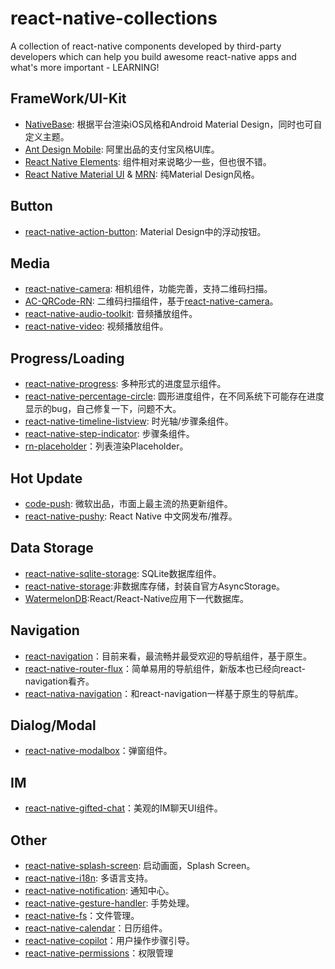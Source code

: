 # react-native-collections
A collection of react-native components developed by third-party developers which can help you build awesome react-native apps and what's more important - LEARNING!

## FrameWork/UI-Kit
* [NativeBase](https://github.com/GeekyAnts/NativeBase): 根据平台渲染iOS风格和Android Material Design，同时也可自定义主题。
* [Ant Design Mobile](https://github.com/ant-design/ant-design-mobile): 阿里出品的支付宝风格UI库。
* [React Native Elements](https://github.com/react-native-training/react-native-elements): 组件相对来说略少一些，但也很不错。
* [React Native Material UI](https://github.com/xotahal/react-native-material-ui) & [MRN](https://github.com/binggg/mrn): 纯Material Design风格。

## Button
* [react-native-action-button](https://github.com/mastermoo/react-native-action-button): Material Design中的浮动按钮。

## Media
* [react-native-camera](https://github.com/react-native-community/react-native-camera): 相机组件，功能完善，支持二维码扫描。
* [AC-QRCode-RN](https://github.com/MarnoDev/AC-QRCode-RN): 二维码扫描组件，基于[react-native-camera](https://github.com/react-native-community/react-native-camera)。
* [react-native-audio-toolkit](https://github.com/futurice/react-native-audio-toolkit): 音频播放组件。
* [react-native-video](https://github.com/react-native-community/react-native-video): 视频播放组件。
## Progress/Loading
* [react-native-progress](https://github.com/oblador/react-native-progress): 多种形式的进度显示组件。
* [react-native-percentage-circle](https://github.com/JackPu/react-native-percentage-circle): 圆形进度组件，在不同系统下可能存在进度显示的bug，自己修复一下，问题不大。
* [react-native-timeline-listview](https://github.com/thegamenicorus/react-native-timeline-listview ): 时光轴/步骤条组件。
* [react-native-step-indicator](https://github.com/24ark/react-native-step-indicator ): 步骤条组件。
* [rn-placeholder](https://github.com/mfrachet/rn-placeholder)：列表渲染Placeholder。
## Hot Update
* [code-push](https://github.com/Microsoft/code-push): 微软出品，市面上最主流的热更新组件。
* [react-native-pushy](https://github.com/reactnativecn/react-native-pushy): React Native 中文网发布/推荐。
## Data Storage
* [react-native-sqlite-storage](https://github.com/andpor/react-native-sqlite-storage): SQLite数据库组件。
* [react-native-storage](https://github.com/sunnylqm/react-native-storage):非数据库存储，封装自官方AsyncStorage。
* [WatermelonDB](https://github.com/Nozbe/WatermelonDB):React/React-Native应用下一代数据库。
## Navigation
* [react-navigation](https://github.com/react-navigation/react-navigation)：目前来看，最流畅并最受欢迎的导航组件，基于原生。
* [react-native-router-flux](https://github.com/aksonov/react-native-router-flux)：简单易用的导航组件，新版本也已经向react-navigation看齐。
* [react-nativa-navigation](https://github.com/wix/react-native-navigation/)：和react-navigation一样基于原生的导航库。
## Dialog/Modal
* [react-native-modalbox](https://github.com/maxs15/react-native-modalbox)：弹窗组件。
## IM
* [react-native-gifted-chat](https://github.com/FaridSafi/react-native-gifted-chat)：美观的IM聊天UI组件。
## Other
* [react-native-splash-screen](https://github.com/crazycodeboy/react-native-splash-screen): 启动画面，Splash Screen。
* [react-native-i18n](https://github.com/AlexanderZaytsev/react-native-i18n): 多语言支持。
* [react-native-notification](https://github.com/zo0r/react-native-push-notification): 通知中心。
* [react-native-gesture-handler](https://github.com/kmagiera/react-native-gesture-handler): 手势处理。
* [react-native-fs](https://github.com/itinance/react-native-fs)：文件管理。
* [react-native-calendar](https://github.com/wix/react-native-calendars)：日历组件。
* [react-native-copilot](https://github.com/okgrow/react-native-copilot)：用户操作步骤引导。
* [react-native-permissions](https://github.com/yonahforst/react-native-permissions)：权限管理


